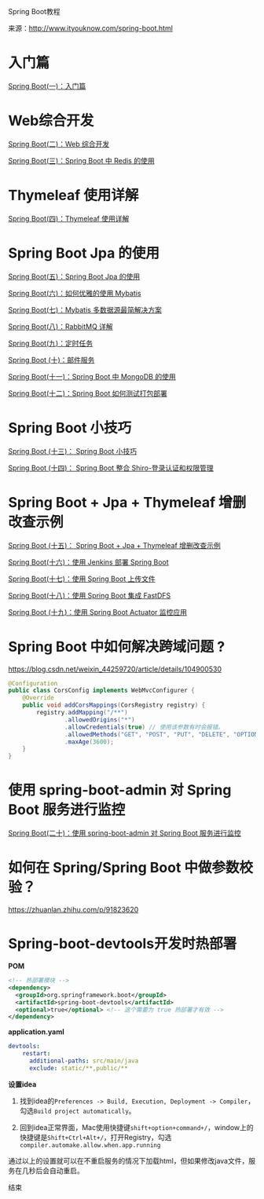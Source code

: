 Spring Boot教程

来源：http://www.ityouknow.com/spring-boot.html

# 入门篇

[Spring Boot(一)：入门篇](http://www.ityouknow.com/springboot/2016/01/06/spring-boot-quick-start.html)

# Web综合开发

[Spring Boot(二)：Web 综合开发](http://www.ityouknow.com/springboot/2016/02/03/spring-boot-web.html)

[Spring Boot(三)：Spring Boot 中 Redis 的使用](http://www.ityouknow.com/springboot/2016/03/06/spring-boot-redis.html)

# Thymeleaf 使用详解

[Spring Boot(四)：Thymeleaf 使用详解](http://www.ityouknow.com/springboot/2016/05/01/spring-boot-thymeleaf.html)





# Spring Boot Jpa 的使用

[Spring Boot(五)：Spring Boot Jpa 的使用](http://www.ityouknow.com/springboot/2016/08/20/spring-boot-jpa.html)

[Spring Boot(六)：如何优雅的使用 Mybatis](http://www.ityouknow.com/springboot/2016/11/06/spring-boot-mybatis.html)

[Spring Boot(七)：Mybatis 多数据源最简解决方案](http://www.ityouknow.com/springboot/2016/11/25/spring-boot-multi-mybatis.html)

[Spring Boot(八)：RabbitMQ 详解](http://www.ityouknow.com/springboot/2016/11/30/spring-boot-rabbitMQ.html)

[Spring Boot(九)：定时任务](http://www.ityouknow.com/springboot/2016/12/02/spring-boot-scheduler.html)

[Spring Boot (十)：邮件服务](http://www.ityouknow.com/springboot/2017/05/06/spring-boot-mail.html)

[Spring Boot(十一)：Spring Boot 中 MongoDB 的使用](http://www.ityouknow.com/springboot/2017/05/08/spring-boot-mongodb.html)

[Spring Boot(十二)：Spring Boot 如何测试打包部署](http://www.ityouknow.com/springboot/2017/05/09/spring-boot-deploy.html)

# Spring Boot 小技巧

[Spring Boot (十三)： Spring Boot 小技巧](http://www.ityouknow.com/springboot/2017/06/22/spring-boot-tips.html)

[Spring Boot (十四)： Spring Boot 整合 Shiro-登录认证和权限管理](http://www.ityouknow.com/springboot/2017/06/26/spring-boot-shiro.html)

# Spring Boot + Jpa + Thymeleaf 增删改查示例

[Spring Boot (十五)： Spring Boot + Jpa + Thymeleaf 增删改查示例](http://www.ityouknow.com/springboot/2017/09/23/spring-boot-jpa-thymeleaf-curd.html)

[Spring Boot(十六)：使用 Jenkins 部署 Spring Boot](http://www.ityouknow.com/springboot/2017/11/11/spring-boot-jenkins.html)

[Spring Boot(十七)：使用 Spring Boot 上传文件](http://www.ityouknow.com/springboot/2018/01/12/spring-boot-upload-file.html)

[Spring Boot(十八)：使用 Spring Boot 集成 FastDFS](http://www.ityouknow.com/springboot/2018/01/16/spring-boot-fastdfs.html)

[Spring Boot (十九)：使用 Spring Boot Actuator 监控应用](http://www.ityouknow.com/springboot/2018/02/06/spring-boot-actuator.html)

# Spring Boot 中如何解决跨域问题 ?

https://blog.csdn.net/weixin_44259720/article/details/104900530

```java
@Configuration
public class CorsConfig implements WebMvcConfigurer {
    @Override
    public void addCorsMappings(CorsRegistry registry) {
        registry.addMapping("/**")
                .allowedOrigins("*")
                .allowCredentials(true) // 使用该参数有时会报错。
                .allowedMethods("GET", "POST", "PUT", "DELETE", "OPTIONS")
                .maxAge(3600);
    }
}
```



# 使用 spring-boot-admin 对 Spring Boot 服务进行监控

[Spring Boot(二十)：使用 spring-boot-admin 对 Spring Boot 服务进行监控](http://www.ityouknow.com/springboot/2018/02/11/spring-boot-admin.html)

# 如何在 Spring/Spring Boot 中做参数校验？

https://zhuanlan.zhihu.com/p/91823620



# Spring-boot-devtools开发时热部署

**POM**

```xml
<!-- 热部署模块 -->
<dependency>
  <groupId>org.springframework.boot</groupId>
  <artifactId>spring-boot-devtools</artifactId>
  <optional>true</optional> <!-- 这个需要为 true 热部署才有效 -->
</dependency>
```

**application.yaml**

```yaml
devtools:
    restart:
      additional-paths: src/main/java
      exclude: static/**,public/**
```

**设置idea**

1. 找到idea的`Preferences -> Build, Execution, Deployment -> Compiler`，勾选`Build project automatically`。

2. 回到idea正常界面，Mac使用快捷键`shift+option+command+/`，window上的快捷键是`Shift+Ctrl+Alt+/`，打开Registry，勾选`compiler.automake.allow.when.app.running`

通过以上的设置就可以在不重启服务的情况下加载html，但如果修改java文件，服务在几秒后会自动重启。



结束


